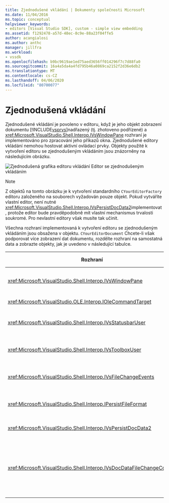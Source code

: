 ```yaml
---
title: Zjednodušené vkládání | Dokumenty společnosti Microsoft
ms.date: 11/04/2016
ms.topic: conceptual
helpviewer_keywords:
- editors [Visual Studio SDK], custom - simple view embedding
ms.assetid: f1292478-a57d-48ec-8c9e-88a23f04ffe5
author: acangialosi
ms.author: anthc
manager: jillfra
ms.workload:
- vssdk
ms.openlocfilehash: b9bc9619ae1ed75aed3656ff014296f7c7d88fa0
ms.sourcegitcommit: 16a4a5da4a4fd795b46a0869ca2152f2d36e6db2
ms.translationtype: MT
ms.contentlocale: cs-CZ
ms.lasthandoff: 04/06/2020
ms.locfileid: "80700077"
---
```

# <a name="simplified-embedding"></a>Zjednodušená vkládání
Zjednodušené vkládání je povoleno v editoru, když je jeho objekt zobrazení dokumentu [!INCLUDE[vsprvs](../code-quality/includes/vsprvs_md.md)]nadřazený (tj. zhotoveno podřízené) a <xref:Microsoft.VisualStudio.Shell.Interop.IVsWindowPane> rozhraní je implementováno pro zpracování jeho příkazů okna. Zjednodušené editory vkládání nemohou hostovat aktivní ovládací prvky. Objekty použité k vytvoření editoru se zjednodušeným vkládáním jsou znázorněny na následujícím obrázku.

 ![Zjednodušená grafika editoru vkládání](../extensibility/media/vssimplifiedembeddingeditor.gif "vsSimplifiedEmbeddingEditor") Editor se zjednodušeným vkládáním

> [!NOTE]
> Z objektů na tomto obrázku je k vytvoření standardního `CYourEditorFactory` editoru založeného na souborech vyžadován pouze objekt. Pokud vytváříte vlastní editor, není nutné <xref:Microsoft.VisualStudio.Shell.Interop.IVsPersistDocData2>implementovat , protože editor bude pravděpodobně mít vlastní mechanismus trvalosti soukromé. Pro nevlastní editory však musíte tak učinit.

 Všechna rozhraní implementovaná k vytvoření editoru se zjednodušeným vkládáním jsou obsažena v objektu. `CYourEditorDocument` Chcete-li však podporovat více zobrazení dat dokumentu, rozdělte rozhraní na samostatná data a zobrazte objekty, jak je uvedeno v následující tabulce.

|Rozhraní|Umístění rozhraní|Použití|
|---------------|---------------------------|---------|
|<xref:Microsoft.VisualStudio.Shell.Interop.IVsWindowPane>|Zobrazit|Poskytuje připojení k nadřazenému oknu.|
|<xref:Microsoft.VisualStudio.OLE.Interop.IOleCommandTarget>|Zobrazit|Zpracovává příkazy.|
|<xref:Microsoft.VisualStudio.Shell.Interop.IVsStatusbarUser>|Zobrazit|Povolí aktualizace stavového řádku.|
|<xref:Microsoft.VisualStudio.Shell.Interop.IVsToolboxUser>|Zobrazit|Povolí položky **panelu nástrojů.**|
|<xref:Microsoft.VisualStudio.Shell.Interop.IVsFileChangeEvents>|Data|Odešle oznámení při změně souboru.|
|<xref:Microsoft.VisualStudio.Shell.Interop.IPersistFileFormat>|Data|Povolí funkci Uložit jako pro typ souboru.|
|<xref:Microsoft.VisualStudio.Shell.Interop.IVsPersistDocData2>|Data|Povolí trvalost dokumentu.|
|<xref:Microsoft.VisualStudio.Shell.Interop.IVsDocDataFileChangeControl>|Data|Umožňuje potlačení událostí změny souboru, jako je například opětovné spuštění načtení.|
